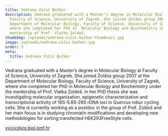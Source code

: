 ```yaml
---
title: Vedrana Vičić Bočkor
description: Vedrana graduated with a Master’s degree in Molecular Biology at
  Faculty of Science, University of Zagreb. She joined Zoldos group 2007 at the
  Department of Molecular Biology, Faculty of Science, University of Zagreb,
  where she completed her PhD in  Molecular Biology and Biochemistry under the
  mentorship of Prof. Vlatka Zoldoš.
thumbImg: /uploads/vedrana-vičić-bočkor-thumbnail.jpg
image: /uploads/vedrana-vičić-bočkor.jpg
order: 3
meta:
  title: Vedrana Vičić Bočkor
---
```

Vedrana graduated with a Master’s degree in Molecular Biology at Faculty of Science, University of Zagreb. She joined Zoldos group 2007 at the Department of Molecular Biology, Faculty of Science, University of Zagreb, where she completed her PhD in  Molecular Biology and Biochemistry under the mentorship of Prof. Vlatka Zoldoš. In her PhD thesis she was investigating molecular organization, epigenetic characterization and transcriptional activity of 18S-5.8S-26S rDNA loci in Quercus robur cycling cells. She is currently working as a postdoc in the group of Prof. Zoldoš and her main focus is in studying chromatin modifications and developing new methodologies for sorting transfected HEK293FreeStyle cells.

vvicic@zg.biol.pmf.hr
